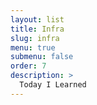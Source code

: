 ```yaml
---
layout: list
title: Infra
slug: infra
menu: true
submenu: false
order: 7
description: >
  Today I Learned
---
```

